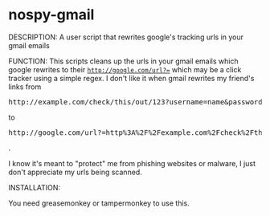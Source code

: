 # nospy-gmail
DESCRIPTION:
A user script that rewrites google's tracking urls in your gmail emails

FUNCTION:
This scripts cleans up the urls in your gmail emails which google
rewrites to their <code>http://google.com/url?=</code> which may be a 
click tracker using a simple regex. I don't like it when gmail rewrites
my friend's links from 
<pre>http://example.com/check/this/out/123?username=name&password=pass</pre> to 
<pre>http://google.com/url?=http%3A%2F%2Fexample.com%2Fcheck%2Fthis%2Fout%2F123%3Fusername%3Dname%26password%3Dpass'</pre>. 

I know it's meant to "protect" me from phishing websites or malware, I just
don't appreciate my urls being scanned.

INSTALLATION:

You need greasemonkey or tampermonkey to use this.
